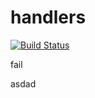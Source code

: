 # handlers

[![Build Status](https://travis-ci.org/atomisthqa/handlers.svg?branch=master)](https://travis-ci.org/atomisthqa/handlers)

fail



asdad
